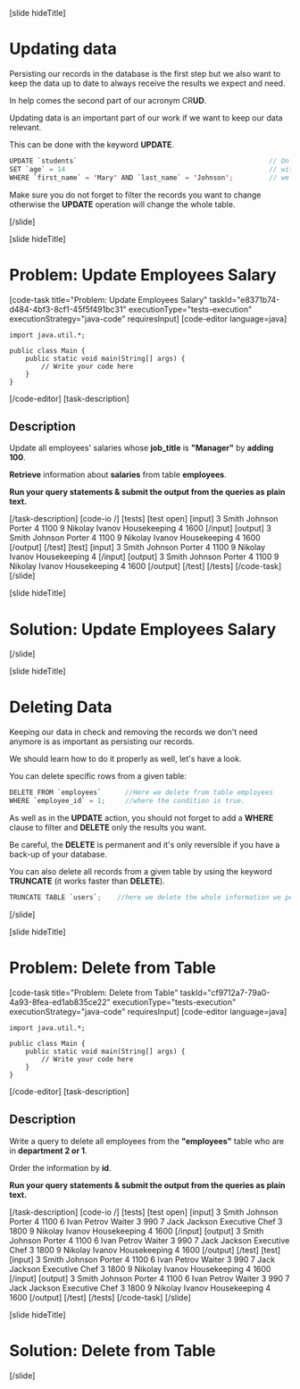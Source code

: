 [slide hideTitle]

# Updating data

Persisting our records in the database is the first step but we also want to keep the data up to date to always receive the results we expect and need.

In help comes the second part of our acronym CR**UD**.

Updating data is an important part of our work if we want to keep our data relevant.

This can be done with the keyword **UPDATE**. 

```java
UPDATE `students`                                                // On the first line we declare the operation 'UPDATE' and the chosen table
SET `age` = 14                                                   // with the keyword SET we choose the column/columns we want to change
WHERE `first_name` = 'Mary' AND `last_name` = 'Johnson';         // we should not forget to add 'WHERE' clause, otherwise we may change our whole table.
```

Make sure you do not forget to filter the records you want to change otherwise the **UPDATE** operation will change the whole table.

[/slide]

[slide hideTitle]
# Problem: Update Employees Salary
[code-task title="Problem: Update Employees Salary" taskId="e8371b74-d484-4bf3-8cf1-45f5f491bc31" executionType="tests-execution" executionStrategy="java-code" requiresInput]
[code-editor language=java]
```
import java.util.*;

public class Main {
    public static void main(String[] args) {
        // Write your code here
    }
}
```
[/code-editor]
[task-description]
## Description
Update all employees' salaries whose **job_title** is **"Manager"** by **adding 100**. 

**Retrieve** information about **salaries** from table **employees**.

**Run your query statements & submit the output from the queries as plain text.**


[/task-description]
[code-io /]
[tests]
[test open]
[input]
3
Smith
Johnson
Porter
4
1100
9
Nikolay
Ivanov
Housekeeping
4
1600
[/input]
[output]
3
Smith
Johnson
Porter
4
1100
9
Nikolay
Ivanov
Housekeeping
4
1600
[/output]
[/test]
[test]
[input]
3
Smith
Johnson
Porter
4
1100
9
Nikolay
Ivanov
Housekeeping
4
[/input]
[output]
3
Smith
Johnson
Porter
4
1100
9
Nikolay
Ivanov
Housekeeping
4
1600
[/output]
[/test]
[/tests]
[/code-task]
[/slide]

[slide hideTitle]

# Solution: Update Employees Salary

[/slide]

[slide hideTitle]

# Deleting Data

Keeping our data in check and removing the records we don't need anymore is as important as persisting our records. 

We should learn how to do it properly as well, let's have a look.

You can delete specific rows from a given table:

```java
DELETE FROM `employees`      //Here we delete from table employees
WHERE `employee_id` = 1;     //where the condition is true.
```

As well as in the **UPDATE** action, you should not forget to add a **WHERE** clause to filter and **DELETE** only the results you want. 

Be careful, the **DELETE** is permanent and it's only reversible if you have a back-up of your database.

You can also delete all records from a given table by using the keyword **TRUNCATE** (it works faster than **DELETE**).

```java
TRUNCATE TABLE `users`;    //here we delete the whole information we persisted in the users' table.
```

[/slide]

[slide hideTitle]
# Problem: Delete from Table
[code-task title="Problem: Delete from Table" taskId="cf9712a7-79a0-4a93-8fea-ed1ab835ce22" executionType="tests-execution" executionStrategy="java-code" requiresInput]
[code-editor language=java]
```
import java.util.*;

public class Main {
    public static void main(String[] args) {
        // Write your code here
    }
}
```
[/code-editor]
[task-description]
## Description

Write a query to delete all employees from the **"employees"** table who are in **department 2 or 1**.

 Order the information by **id**.

**Run your query statements & submit the output from the queries as plain text.**


[/task-description]
[code-io /]
[tests]
[test open]
[input]
3
Smith
Johnson
Porter
4
1100
6
Ivan
Petrov
Waiter
3
990
7
Jack
Jackson
Executive Chef
3
1800
9
Nikolay
Ivanov
Housekeeping
4
1600
[/input]
[output]
3
Smith
Johnson
Porter
4
1100
6
Ivan
Petrov
Waiter
3
990
7
Jack
Jackson
Executive Chef
3
1800
9
Nikolay
Ivanov
Housekeeping
4
1600
[/output]
[/test]
[test]
[input]
3
Smith
Johnson
Porter
4
1100
6
Ivan
Petrov
Waiter
3
990
7
Jack
Jackson
Executive Chef
3
1800
9
Nikolay
Ivanov
Housekeeping
4
1600
[/input]
[output]
3
Smith
Johnson
Porter
4
1100
6
Ivan
Petrov
Waiter
3
990
7
Jack
Jackson
Executive Chef
3
1800
9
Nikolay
Ivanov
Housekeeping
4
1600
[/output]
[/test]
[/tests]
[/code-task]
[/slide]

[slide hideTitle]

# Solution: Delete from Table

[/slide]
